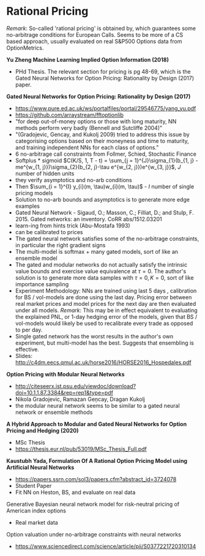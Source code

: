 # Rational Pricing

*Remark*: So-called 'rational pricing' is obtained by, which guarantees some no-arbitrage conditions for European Calls. Seems to be more of a CS based approach, usually evaluated on real S&P500 Options data from OptionMetrics.

**Yu Zheng Machine Learning Implied Option Information (2018)**
+ PHd Thesis. The relevant section for pricing is pg 48-69, which is the Gated Neural Networks for Option Pricing: Rationality by Design (2017) paper.

**Gated Neural Networks for Option Pricing: Rationality by Design (2017)**

+ https://www.pure.ed.ac.uk/ws/portalfiles/portal/29546775/yang_yu.pdf
+ https://github.com/arraystream/fftoptionlib
+ "for deep out-of-money options or those with long maturity, NN methods perform very badly (Bennell and Sutcliffe 2004)"
+ "(Gradojevic, Gencay, and Kukolj 2009) tried to address this issue by categorising options based on their moneyness and time to maturity, and training independent NNs for each class of options."
+ 6 no-arbitrage call constraints from Follmer, Schied, Stochastic Finance
+ Softplus * sigmoid $C(K/S, 1, T - t) = \sum_{j = 1}^{J}\sigma_{1}(b_{1, j} - me^{w_{1, j}})\sigma_{2}(b_{2, j}-\tau e^{w_{2, j}})e^{w_{3, j}}$, $J$ number of hidden units   
+ they verify asymptotics and no-arb conditions
+ Then $\sum_{i = 1}^{I} y_{i}(m, \tau)w_{i}(m, \tau)$ - $I$ number of single pricing models
+ Solution to no-arb bounds and asymptotics is to generate more edge examples
+ Gated Neural Network - Sigaud, O.; Masson, C.; Filliat, D.; and Stulp, F. 2015. Gated
networks: an inventory. CoRR abs/1512.03201
+ learn-ing from hints trick (Abu-Mostafa 1993)
+ can be calibrated to prices
+ The gated neural network satisfies some of the no-arbitrage constraints, in particular the right gradient signs
+ The multi-model is softmax + many gated models, sort of like an ensemble model
+ The gated and modular networks do not actually satisfy the intrinsic value bounds and exercise value equivalence at $\tau = 0$. The author's solution is to generate more data samples with $\tau = 0, K = 0$, sort of like importance sampling
+ Experiment Methodology: NNs are trained using last 5 days , calibration for BS / vol-models are done using the last day. Pricing error between real market prices and model prices for the next day are then evaluated under all models. *Remark*: This may be in effect equivalent to evaluating the explained PNL, or 1-day hedging error of the models, given that BS / vol-models would likely be used to recalibrate every trade as opposed to per day.
+ Single gated network has the worst results in the author's own experiment, but multi-model has the best. Suggests that ensembling is effective.
+ Slides: http://c4dm.eecs.qmul.ac.uk/horse2016/HORSE2016_Hospedales.pdf




**Option Pricing with Modular Neural Networks**

+ http://citeseerx.ist.psu.edu/viewdoc/download?doi=10.1.1.87.3384&rep=rep1&type=pdf
+ Nikola Gradojevic, Ramazan Geņcay, Dragan Kukolj
+ the modular neural network seems to be similar to a gated neural network or ensemble methods


**A Hybrid Approach to Modular and Gated Neural Networks for Option Pricing and Hedging (2020)**
+ MSc Thesis
+ https://thesis.eur.nl/pub/53019/MSc_Thesis_Full.pdf


**Kaustubh Yada, Formulation Of A Rational Option Pricing Model using Artificial Neural Networks**

+ https://papers.ssrn.com/sol3/papers.cfm?abstract_id=3724078
+ Student Paper
+ Fit NN on Heston, BS, and evaluate on real data


Generative Bayesian neural network model for risk-neutral pricing of American index options

+ Real market data

Option valuation under no-arbitrage constraints with neural networks
+ https://www.sciencedirect.com/science/article/pii/S0377221720310134